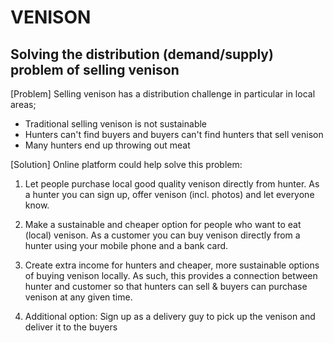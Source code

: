 # VENISON

## Solving the distribution (demand/supply) problem of selling venison

[Problem] Selling venison has a distribution challenge in particular in local areas;

* Traditional selling venison is not sustainable
* Hunters can't find buyers and buyers can't find hunters that sell venison
* Many hunters end up throwing out meat

[Solution] Online platform could help solve this problem:

1) Let people purchase local good quality venison directly from hunter. As a hunter you can sign up, offer venison (incl. photos) and let everyone know.

2) Make a sustainable and cheaper option for people who want to eat (local) venison. As a customer you can buy venison directly from a hunter using your mobile phone and a bank card.

3) Create extra income for hunters and cheaper, more sustainable options of buying venison locally. As such, this provides a connection between hunter and customer so that hunters can sell & buyers can purchase venison at any given time.

4) Additional option: Sign up as a delivery guy to pick up the venison and deliver it to the buyers
